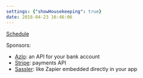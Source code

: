 ```yaml
---
settings: {"showHousekeeping": true}
date: 2018-04-23 16:46:06
---
```


[Schedule](http://www.microconf.com/growth/schedule/)

Sponsors:

* [Azlo](https://www.azlo.com/tech/): an API for your bank account
* [Stripe](https://stripe.com): payments API
* [Sassler](https://www.saasler.com/): like Zapier embedded directly in your app
